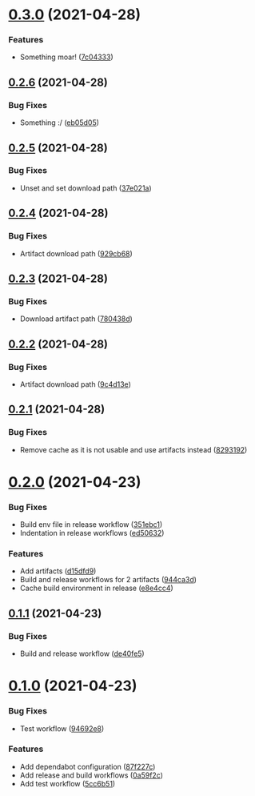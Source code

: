 # [0.3.0](https://github.com/fussel178/conventional-release-dispatch/compare/v0.2.6...v0.3.0) (2021-04-28)


### Features

* Something moar! ([7c04333](https://github.com/fussel178/conventional-release-dispatch/commit/7c043332e236b03b5b5d512650060ebcddba481f))



## [0.2.6](https://github.com/fussel178/conventional-release-dispatch/compare/v0.2.5...v0.2.6) (2021-04-28)


### Bug Fixes

* Something :/ ([eb05d05](https://github.com/fussel178/conventional-release-dispatch/commit/eb05d05dae8c15eb2b6195a518e9ae8e23d19f90))



## [0.2.5](https://github.com/fussel178/conventional-release-dispatch/compare/v0.2.4...v0.2.5) (2021-04-28)


### Bug Fixes

* Unset and set download path ([37e021a](https://github.com/fussel178/conventional-release-dispatch/commit/37e021aaeb3048ebf22e27cef96da8a5f1785df4))



## [0.2.4](https://github.com/fussel178/conventional-release-dispatch/compare/v0.2.3...v0.2.4) (2021-04-28)


### Bug Fixes

* Artifact download path ([929cb68](https://github.com/fussel178/conventional-release-dispatch/commit/929cb68d68674ed60b851bea7eb678c8b86d8a93))



## [0.2.3](https://github.com/fussel178/conventional-release-dispatch/compare/v0.2.2...v0.2.3) (2021-04-28)


### Bug Fixes

* Download artifact path ([780438d](https://github.com/fussel178/conventional-release-dispatch/commit/780438d45db049fd122c2a67ba0378dc3306eb6e))



## [0.2.2](https://github.com/fussel178/conventional-release-dispatch/compare/v0.2.1...v0.2.2) (2021-04-28)


### Bug Fixes

* Artifact download path ([9c4d13e](https://github.com/fussel178/conventional-release-dispatch/commit/9c4d13ed43df033fb78b21ed1a4095fb95ac808f))



## [0.2.1](https://github.com/fussel178/conventional-release-dispatch/compare/v0.2.0...v0.2.1) (2021-04-28)


### Bug Fixes

* Remove cache as it is not usable and use artifacts instead ([8293192](https://github.com/fussel178/conventional-release-dispatch/commit/8293192b3ada9a9b8713d3c5ed0e57f07592df7a))



# [0.2.0](https://github.com/fussel178/conventional-release-dispatch/compare/v0.1.1...v0.2.0) (2021-04-23)


### Bug Fixes

* Build env file in release workflow ([351ebc1](https://github.com/fussel178/conventional-release-dispatch/commit/351ebc1a055fabf81a768eb6b010ae0f903137b3))
* Indentation in release workflows ([ed50632](https://github.com/fussel178/conventional-release-dispatch/commit/ed506329d707a3d122f6275d4977fff7e3c6813d))


### Features

* Add artifacts ([d15dfd9](https://github.com/fussel178/conventional-release-dispatch/commit/d15dfd9cc272b34cde9898f19593bb2551eca719))
* Build and release workflows for 2 artifacts ([944ca3d](https://github.com/fussel178/conventional-release-dispatch/commit/944ca3d7bb3759c9889dff72feb03bacf648f3b3))
* Cache build environment in release ([e8e4cc4](https://github.com/fussel178/conventional-release-dispatch/commit/e8e4cc4edb9bd7e3ff26588197a070ea6d56ffc4))



## [0.1.1](https://github.com/fussel178/conventional-release-dispatch/compare/v0.1.0...v0.1.1) (2021-04-23)


### Bug Fixes

* Build and release workflow ([de40fe5](https://github.com/fussel178/conventional-release-dispatch/commit/de40fe55593b8be05bf61a8b9bd2bea73b1029fa))



# [0.1.0](https://github.com/fussel178/conventional-release-dispatch/compare/87f227cff72830ea18363336f70396eaf1cb5348...v0.1.0) (2021-04-23)


### Bug Fixes

* Test workflow ([94692e8](https://github.com/fussel178/conventional-release-dispatch/commit/94692e84ca06ae20ce2eb95fc95d84eafdec210f))


### Features

* Add dependabot configuration ([87f227c](https://github.com/fussel178/conventional-release-dispatch/commit/87f227cff72830ea18363336f70396eaf1cb5348))
* Add release and build workflows ([0a59f2c](https://github.com/fussel178/conventional-release-dispatch/commit/0a59f2c337a830fd119469123cbd84e182b5a6af))
* Add test workflow ([5cc6b51](https://github.com/fussel178/conventional-release-dispatch/commit/5cc6b51cfea18fa4531523e66be06365d21d167f))



